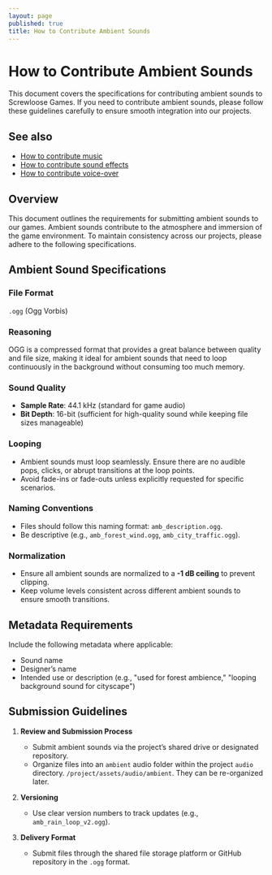 ```yaml
---
layout: page  
published: true  
title: How to Contribute Ambient Sounds  
---
```


# How to Contribute Ambient Sounds

This document covers the specifications for contributing ambient sounds to Screwloose Games. If you need to contribute ambient sounds, please follow these guidelines carefully to ensure smooth integration into our projects.

## See also

- [How to contribute music](./how_to_contribute_music.md)
- [How to contribute sound effects](./how_to_contribute_sound_effects.md)
- [How to contribute voice-over](./how_to_contribute_voice_over.md)

## Overview

This document outlines the requirements for submitting ambient sounds to our games. Ambient sounds contribute to the atmosphere and immersion of the game environment. To maintain consistency across our projects, please adhere to the following specifications.

## Ambient Sound Specifications

### File Format

`.ogg` (Ogg Vorbis)

### Reasoning

OGG is a compressed format that provides a great balance between quality and file size, making it ideal for ambient sounds that need to loop continuously in the background without consuming too much memory.

### Sound Quality

- **Sample Rate**: 44.1 kHz (standard for game audio)
- **Bit Depth**: 16-bit (sufficient for high-quality sound while keeping file sizes manageable)

### Looping

- Ambient sounds must loop seamlessly. Ensure there are no audible pops, clicks, or abrupt transitions at the loop points.
- Avoid fade-ins or fade-outs unless explicitly requested for specific scenarios.

### Naming Conventions

- Files should follow this naming format: `amb_description.ogg`.
- Be descriptive (e.g., `amb_forest_wind.ogg`, `amb_city_traffic.ogg`).

### Normalization

- Ensure all ambient sounds are normalized to a **-1 dB ceiling** to prevent clipping.
- Keep volume levels consistent across different ambient sounds to ensure smooth transitions.

## Metadata Requirements

Include the following metadata where applicable:

- Sound name
- Designer’s name
- Intended use or description (e.g., "used for forest ambience," "looping background sound for cityscape")

## Submission Guidelines

1. **Review and Submission Process**
   - Submit ambient sounds via the project’s shared drive or designated repository.
   - Organize files into an `ambient` audio folder within the project `audio` directory. `/project/assets/audio/ambient`. They can be re-organized later.

2. **Versioning**
   - Use clear version numbers to track updates (e.g., `amb_rain_loop_v2.ogg`).

3. **Delivery Format**
   - Submit files through the shared file storage platform or GitHub repository in the `.ogg` format.

